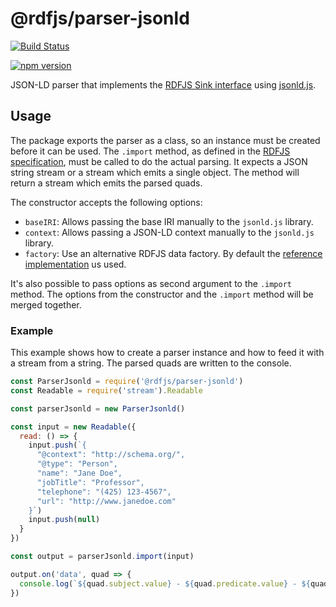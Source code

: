 # @rdfjs/parser-jsonld

[![Build Status](https://travis-ci.org/rdfjs/parser-jsonld.svg?branch=master)](https://travis-ci.org/rdfjs/parser-jsonld)

[![npm version](https://img.shields.io/npm/v/@rdfjs/parser-jsonld.svg)](https://www.npmjs.com/package/@rdfjs/parser-jsonld)

JSON-LD parser that implements the [RDFJS Sink interface](http://rdf.js.org/) using [jsonld.js](https://github.com/digitalbazaar/jsonld.js).

## Usage

The package exports the parser as a class, so an instance must be created before it can be used.
The `.import` method, as defined in the [RDFJS specification](http://rdf.js.org/#sink-interface), must be called to do the actual parsing.
It expects a JSON string stream or a stream which emits a single object.
The method will return a stream which emits the parsed quads.

The constructor accepts the following options:

- `baseIRI`: Allows passing the base IRI manually to the `jsonld.js` library.
- `context`: Allows passing a JSON-LD context manually to the `jsonld.js` library.
- `factory`: Use an alternative RDFJS data factory.
  By default the [reference implementation](https://github.com/rdfjs/data-model/) us used.

It's also possible to pass options as second argument to the `.import` method.
The options from the constructor and the `.import` method will be merged together.

### Example

This example shows how to create a parser instance and how to feed it with a stream from a string.
The parsed quads are written to the console.

```javascript
const ParserJsonld = require('@rdfjs/parser-jsonld')
const Readable = require('stream').Readable

const parserJsonld = new ParserJsonld()

const input = new Readable({
  read: () => {
    input.push(`{
      "@context": "http://schema.org/",
      "@type": "Person",
      "name": "Jane Doe",
      "jobTitle": "Professor",
      "telephone": "(425) 123-4567",
      "url": "http://www.janedoe.com"
    }`)
    input.push(null)
  }
})

const output = parserJsonld.import(input)

output.on('data', quad => {
  console.log(`${quad.subject.value} - ${quad.predicate.value} - ${quad.object.value}`)
})
```
